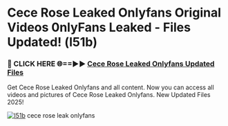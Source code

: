# Cece Rose Leaked Onlyfans Original Videos 0nlyFans Leaked - Files Updated! (l51b)

<h3>🔴 CLICK HERE 🌐==►► <a href="https://tinyurl.com/ms9xzufz" rel="nofollow">Cece Rose Leaked Onlyfans Updated Files</a></h3>

Get Cece Rose Leaked Onlyfans and all content. Now you can access all videos and pictures of Cece Rose Leaked Onlyfans. New Updated Files 2025!

[![l51b](https://i.imgur.com/ppqm5kG.gif)](https://tinyurl.com/ms9xzufz)
cece rose leak onlyfans